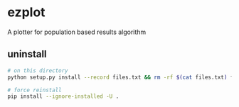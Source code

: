 # ezplot
A plotter for population based results algorithm

## uninstall

```bash
# on this directory
python setup.py install --record files.txt && rm -rf $(cat files.txt) files.txt

# force reinstall
pip install --ignore-installed -U .
```
